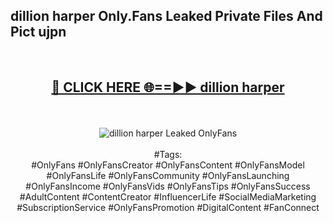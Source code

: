 <h2>dillion harper Only.Fans Leaked Private Files And Pict ujpn</h2>
<br>
<div align="center">
<h2><a href="https://mediafiles.top/dillion_harper" rel="nofollow">🔴 CLICK HERE 🌐==►► dillion harper</a></h2>
<br>
<br>
<a href="https://mediafiles.top/dillion_harper" rel="nofollow" data-target="animated-image.originalLink"><img src="https://i.ibb.co.com/WyWwxjT/player-gif2.gif" alt="dillion harper Leaked OnlyFans" style="max-width: 100%; display: inline-block;" data-target="animated-image.originalImage"></a>
<br><br>
#Tags:
<br>
#OnlyFans #OnlyFansCreator #OnlyFansContent #OnlyFansModel #OnlyFansLife #OnlyFansCommunity #OnlyFansLaunching #OnlyFansIncome #OnlyFansVids #OnlyFansTips #OnlyFansSuccess #AdultContent #ContentCreator #InfluencerLife #SocialMediaMarketing #SubscriptionService #OnlyFansPromotion #DigitalContent #FanConnect
</div>
<br>
